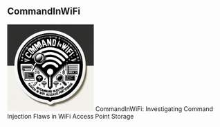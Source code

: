 ## CommandInWiFi
<img src="CommandInWiFi-sticker.png" alt="drawing" style="width:200px;"/>
CommandInWiFi: Investigating Command Injection Flaws in WiFi Access Point Storage
